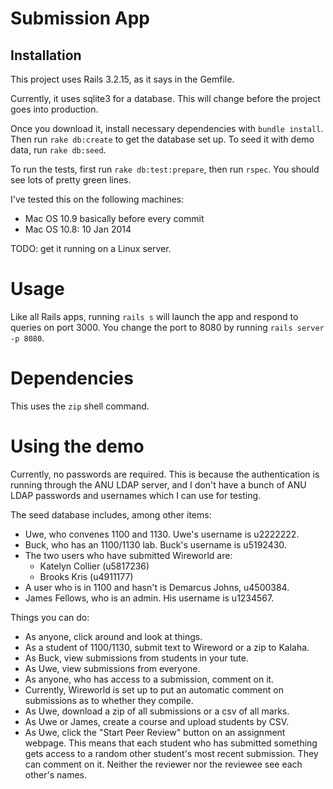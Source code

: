 # Submission App


## Installation

This project uses Rails 3.2.15, as it says in the Gemfile.

Currently, it uses sqlite3 for a database. This will change before the project goes into production.

Once you download it, install necessary dependencies with `bundle install`. Then run `rake db:create` to get the database set up. To seed it with demo data, run `rake db:seed`.

To run the tests, first run `rake db:test:prepare`, then run `rspec`. You should see lots of pretty green lines.

I've tested this on the following machines:
- Mac OS 10.9 basically before every commit
- Mac OS 10.8: 10 Jan 2014

TODO: get it running on a Linux server.

# Usage

Like all Rails apps, running `rails s` will launch the app and respond to queries on port 3000. You change the port to 8080 by running `rails server -p 8080`.

# Dependencies

This uses the `zip` shell command.

# Using the demo

Currently, no passwords are required. This is because the authentication is running through the ANU LDAP server, and I don't have a bunch of ANU LDAP passwords and usernames which I can use for testing.

The seed database includes, among other items:

- Uwe, who convenes 1100 and 1130. Uwe's username is u2222222.
- Buck, who has an 1100/1130 lab. Buck's username is u5192430.
- The two users who have submitted Wireworld are:
	- Katelyn Collier (u5817236)
	- Brooks Kris (u4911177)
- A user who is in 1100 and hasn't is Demarcus Johns, u4500384.
- James Fellows, who is an admin. His username is u1234567.

Things you can do:

- As anyone, click around and look at things.
- As a student of 1100/1130, submit text to Wireword or a zip to Kalaha.
- As Buck, view submissions from students in your tute.
- As Uwe, view submissions from everyone.
- As anyone, who has access to a submission, comment on it.
- Currently, Wireworld is set up to put an automatic comment on submissions as to whether they compile.
- As Uwe, download a zip of all submissions or a csv of all marks.
- As Uwe or James, create a course and upload students by CSV.
- As Uwe, click the "Start Peer Review" button on an assignment webpage. This means that each student who has submitted something gets access to a random other student's most recent submission. They can comment on it. Neither the reviewer nor the reviewee see each other's names.

